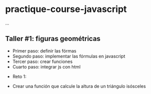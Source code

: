 # practique-course-javascript

...

## Taller #1: figuras geométricas

- Primer paso: definir las fórmas
- Segundo paso: implementar las fórmulas en javascript
- Tercer paso: crear funciones
- Cuarto paso: integrar js con html
 * Reto 1:
 - Crear una función que calcule la altura de un triángulo isósceles